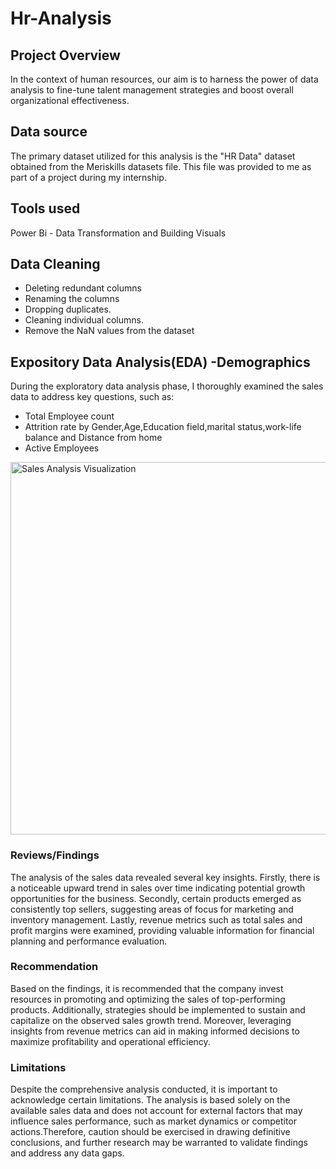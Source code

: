 # Hr-Analysis

## Project Overview
In the context of human resources, our aim is to harness the power of data analysis to fine-tune talent management strategies and boost overall organizational effectiveness.

## Data source
The primary dataset utilized for this analysis is the "HR Data" dataset obtained from the Meriskills datasets file. This file was provided to me as part of a project during my internship.

## Tools used
Power Bi - Data Transformation and Building Visuals

## Data Cleaning
- Deleting redundant columns
- Renaming the columns
- Dropping duplicates.
- Cleaning individual columns.
- Remove the NaN values from the dataset

## Expository Data Analysis(EDA) -Demographics
During the exploratory data analysis phase, I thoroughly examined the sales data to address key questions, such as:
- Total Employee count
- Attrition rate by Gender,Age,Education field,marital status,work-life balance and Distance from home
- Active Employees


<img width="596" alt="Sales Analysis Visualization" src="https://github.com/Abbythedataanalyst/Sales-Analysis/assets/158297673/89972fb5-1158-4463-b14e-d2493dc89568">

### Reviews/Findings
The analysis of the sales data revealed several key insights. Firstly, there is a noticeable upward trend in sales over time indicating potential growth opportunities for the business. Secondly, certain products emerged as consistently top sellers, suggesting areas of focus for marketing and inventory management. Lastly, revenue metrics such as total sales and profit margins were examined, providing valuable information for financial planning and performance evaluation.

### Recommendation
Based on the findings, it is recommended that the company invest resources in promoting and optimizing the sales of top-performing products. Additionally, strategies should be implemented to sustain and capitalize on the observed sales growth trend. Moreover, leveraging insights from revenue metrics can aid in making informed decisions to maximize profitability and operational efficiency.

### Limitations
Despite the comprehensive analysis conducted, it is important to acknowledge certain limitations.
The analysis is based solely on the available sales data and does not account for external factors that may influence sales performance, such as market dynamics or competitor actions.Therefore, caution should be exercised in drawing definitive conclusions, and further research may be warranted to validate findings and address any data gaps.




